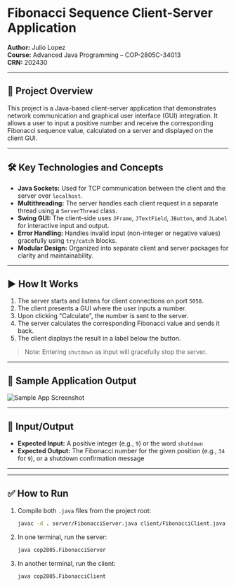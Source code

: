 # Fibonacci Sequence Client-Server Application

**Author:** Julio Lopez  
**Course:** Advanced Java Programming – COP-2805C-34013  
**CRN:** 202430  

---

## 📌 Project Overview

This project is a Java-based client-server application that demonstrates network communication and graphical user interface (GUI) integration. It allows a user to input a positive number and receive the corresponding Fibonacci sequence value, calculated on a server and displayed on the client GUI.

---

## 🛠️ Key Technologies and Concepts

- **Java Sockets:** Used for TCP communication between the client and the server over `localhost`.
- **Multithreading:** The server handles each client request in a separate thread using a `ServerThread` class.
- **Swing GUI:** The client-side uses `JFrame`, `JTextField`, `JButton`, and `JLabel` for interactive input and output.
- **Error Handling:** Handles invalid input (non-integer or negative values) gracefully using `try/catch` blocks.
- **Modular Design:** Organized into separate client and server packages for clarity and maintainability.

---

## ▶️ How It Works

1. The server starts and listens for client connections on port `5050`.
2. The client presents a GUI where the user inputs a number.
3. Upon clicking "Calculate", the number is sent to the server.
4. The server calculates the corresponding Fibonacci value and sends it back.
5. The client displays the result in a label below the button.

> Note: Entering `shutdown` as input will gracefully stop the server.

---

## 🧾 Sample Application Output

![Sample App Screenshot](/Users/juliolopez/Documents/GitHub/Fibonacci/images/FinalProjectOutput.png)

---

## 🧮 Input/Output

- **Expected Input:** A positive integer (e.g., `9`) or the word `shutdown`
- **Expected Output:** The Fibonacci number for the given position (e.g., `34` for `9`), or a shutdown confirmation message

---


---

## ✅ How to Run

1. Compile both `.java` files from the project root:
   ```bash
   javac -d . server/FibonacciServer.java client/FibonacciClient.java
2. In one terminal, run the server:
   ```bash
   java cop2805.FibonacciServer
3. In another terminal, run the client:
   ```bash
   java cop2805.FibonacciClient
